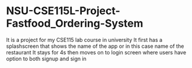 # NSU-CSE115L-Project-Fastfood_Ordering-System
 It is a project for my CSE115 lab course in university
 It first has a splashscreen that shows the name of the app or in this case name of the restaurant
 It stays for 4s then moves on to login screen where users have option to both signup and sign in
